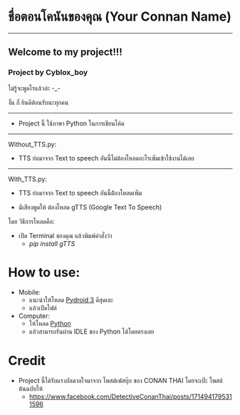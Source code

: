 # ชื่อตอนโคนันของคุณ (Your Connan Name)
--------
## Welcome to my project!!!

### Project by Cyblox_boy

ไม่รู้จะพูดไรแล้วอ่ะ -_-

งั้น ก็ ยินดีต้อนรับนะทุกคน

--------

* Project นี้ ใช้ภาษา Python ในการเขียนโค้ด

---
Without_TTS.py:
* TTS ย่อมาจาก Text to speech
อันนี้ไม่ต้องโหลดอะไรเพิ่มเข้าใช้งานได้เลย

---
With_TTS.py:
* TTS ย่อมาจาก Text to speech
อันนี้ต้้องโหลดเพิ่ม
+ มีเสียงพูดให้
ต้องโหลด gTTS (Google Text To Speech)

โดย วิธีการโหลดคือ:
* เปิด Terminal ของคุณ แล้วพิมพ์คำสั่งว่า
  * *pip install gTTS*


# How to use:
 * Mobile:
   * แนะนำให้โหลด [Pydroid 3](https://play.google.com/store/apps/details?id=ru.iiec.pydroid3) ดีสุดเละ
   * แล้วเปิดไฟล์
 * Computer:
   * ให้โหลด [Python](https://python.org)
   * แล้วสามารถรันผ่าน IDLE ของ Python ได้โดยตรงเลย

# Credit
* Project นี้ได้รับแรงบัลดาลใจมาจาก โพสต์เฟสบุ๊ก ของ CONAN THAI โดยจะเป๊ะ โพสต์ต้นฉบับให้
  * https://www.facebook.com/DetectiveConanThai/posts/1714941795311596
